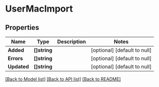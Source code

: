 # UserMacImport

## Properties
Name | Type | Description | Notes
------------ | ------------- | ------------- | -------------
**Added** | **[]string** |  | [optional] [default to null]
**Errors** | **[]string** |  | [optional] [default to null]
**Updated** | **[]string** |  | [optional] [default to null]

[[Back to Model list]](../README.md#documentation-for-models) [[Back to API list]](../README.md#documentation-for-api-endpoints) [[Back to README]](../README.md)


